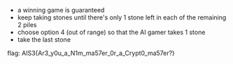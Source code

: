 - a winning game is guaranteed
- keep taking stones until there's only 1 stone left in each of the remaining 2 piles
- choose option 4 (out of range) so that the AI gamer takes 1 stone
- take the last stone

flag: AIS3{Ar3_y0u_a_N1m_ma57er_0r_a_Crypt0_ma57er?}
